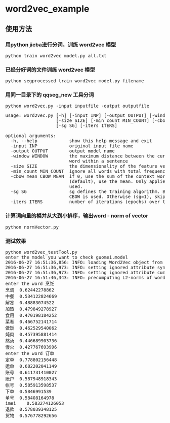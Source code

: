 # word2vec_example

## 使用方法
### 用python jieba进行分词，训练 word2vec 模型
<pre>python train_word2vec_model.py all.txt</pre>

### 已经分好词的文件训练 word2vec 模型
<pre>python segprocessed_train_word2vec_model.py filename</pre>

### 用同一目录下的 qqseg_new 工具分词
<pre>python word2vec.py -input inputfile -output outputfile</pre>
<pre>
usage: word2vec.py [-h] [-input INP] [-output OUTPUT] [-window WINDOW]
                   [-size SIZE] [-min_count MIN_COUNT] [-cbow_mean CBOW_MEAN]
                   [-sg SG] [-iters ITERS]

optional arguments:
  -h, --help            show this help message and exit
  -input INP            original input file name
  -output OUTPUT        output model name
  -window WINDOW        the maximum distance between the current and predicted
                        word within a sentence
  -size SIZE            the dimensionality of the feature vectors
  -min_count MIN_COUNT  ignore all words with total frequency lower than this
  -cbow_mean CBOW_MEAN  if 0, use the sum of the context word vectors. If 1
                        (default), use the mean. Only applies when cbow is
                        used.
  -sg SG                sg defines the training algorithm. By default (sg=0),
                        CBOW is used. Otherwise (sg=1), skip-gram is employed.
  -iters ITERS          number of iterations (epochs) over the corpus.
</pre>

### 计算词向量的模并从大到小排序，输出word - norm of vector
<pre>python normVector.py
</pre>


### 测试效果
<pre>python word2vec_testTool.py
enter the model you want to check guomei.model
2016-06-27 16:51:36,856: INFO: loading Word2Vec object from guomei.model
2016-06-27 16:51:36,973: INFO: setting ignored attribute syn0norm to None
2016-06-27 16:51:36,973: INFO: setting ignored attribute cum_table to None
2016-06-27 16:51:46,343: INFO: precomputing L2-norms of word weight vectors
enter the word 烹饪
烹调	0.62442278862
中餐	0.534122824669
解冻	0.48883074522
加热	0.479849278927
食用	0.470198184252
菜肴	0.466752141714
做饭	0.462529540062
炖肉	0.457395881414
熬汤	0.446689903736
慢火	0.427767693996
enter the word 订单
定单	0.778802156448
运单	0.682202041149
账号	0.611731410027
账户	0.587948918343
帐号	0.585913598537
下单	0.5846991539
单号	0.58408164978
imei	0.583274126053
退款	0.578039348125
货物	0.576778292656</pre>
